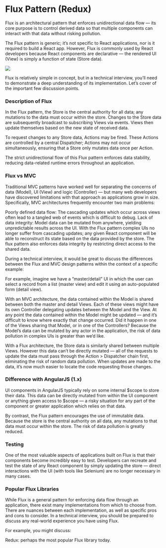 # Flux Pattern (Redux)

Flux is an architectural pattern that enforces unidirectional data flow — its core purpose is to control derived data so that multiple components can interact with that data without risking pollution.

The Flux pattern is generic; it’s not specific to React applications, nor is it required to build a React app. However, Flux is commonly used by React developers because React components are declarative — the rendered UI (View) is simply a function of state (Store data).

![](https://s3.amazonaws.com/codementor_content/2016-Jul/reactjs-qs2.png)

Flux is relatively simple in concept, but in a technical interview, you’ll need to demonstrate a deep understanding of its implementation. Let’s cover of the important few discussion points.

### Description of Flux

In the Flux pattern, the Store is the central authority for all data; any mutations to the data must occur within the store. Changes to the Store data are subsequently broadcast to subscribing Views via events. Views then update themselves based on the new state of received data.

To request changes to any Store data, Actions may be fired. These Actions are controlled by a central Dispatcher; Actions may not occur simultaneously, ensuring that a Store only mutates data once per Action.

The strict unidirectional flow of this Flux pattern enforces data stability, reducing data-related runtime errors throughout an application.

### Flux vs MVC

Traditional MVC patterns have worked well for separating the concerns of data (Model), UI (View) and logic (Controller) — but many web developers have discovered limitations with that approach as applications grow in size. Specifically, MVC architectures frequently encounter two main problems:

Poorly defined data flow: The cascading updates which occur across views often lead to a tangled web of events which is difficult to debug.
Lack of data integrity: Model data can be mutated from anywhere, yielding unpredictable results across the UI.
With the Flux pattern complex UIs no longer suffer from cascading updates; any given React component will be able to reconstruct its state based on the data provided by the store. The flux pattern also enforces data integrity by restricting direct access to the shared data.

During a technical interview, it would be great to discuss the differences between the Flux and MVC design patterns within the context of a specific example:

For example, imagine we have a “master/detail” UI in which the user can select a record from a list (master view) and edit it using an auto-populated form (detail view).

With an MVC architecture, the data contained within the Model is shared between both the master and detail Views. Each of these views might have its own Controller delegating updates between the Model and the View. At any point the data contained within the Model might be updated — and it’s difficult to know where exactly that change occurred. Did it happen in one of the Views sharing that Model, or in one of the Controllers? Because the Model’s data can be mutated by any actor in the application, the risk of data pollution in complex UIs is greater than we’d like.

With a Flux architecture, the Store data is similarly shared between multiple Views. However this data can’t be directly mutated — all of the requests to update the data must pass through the Action > Dispatcher chain first, eliminating the risk of random data pollution. When updates are made to the data, it’s now much easier to locate the code requesting those changes.

### Difference with AngularJS (1.x)

UI components in AngularJS typically rely on some internal $scope to store their data. This data can be directly mutated from within the UI component or anything given access to $scope — a risky situation for any part of the component or greater application which relies on that data.

By contrast, the Flux pattern encourages the use of immutable data. Because the store is the central authority on all data, any mutations to that data must occur within the store. The risk of data pollution is greatly reduced.

### Testing

One of the most valuable aspects of applications built on Flux is that their components become incredibly easy to test. Developers can recreate and test the state of any React component by simply updating the store — direct interactions with the UI (with tools like Selenium) are no longer necessary in many cases.

### Popular Flux Libraries

While Flux is a general pattern for enforcing data flow through an application, there exist many implementations from which to choose from. There are nuances between each implementation, as well as specific pros and cons to consider. In a technical interview, you should be prepared to discuss any real-world experience you have using Flux.

For example, you might discuss:

Redux: perhaps the most popular Flux library today.